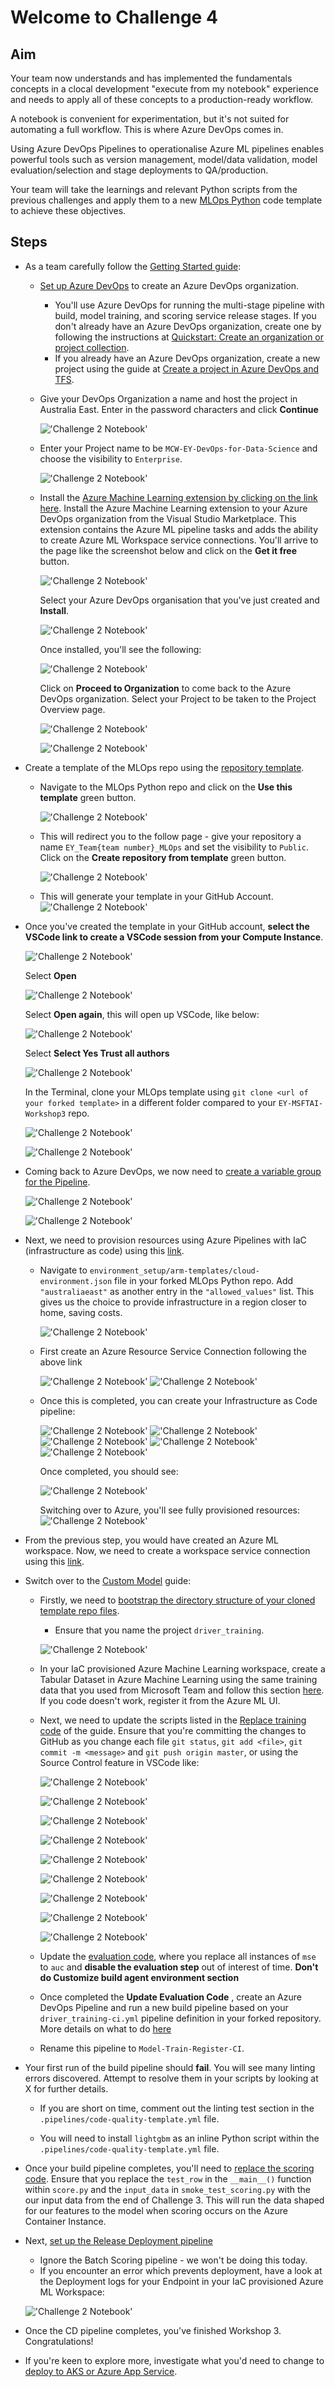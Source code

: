 # Welcome to Challenge 4


## Aim

Your team now understands and has implemented the fundamentals concepts in a clocal development "execute from my notebook" experience and needs to apply all of these concepts to a production-ready workflow. 

A notebook is convenient for experimentation, but it's not suited for automating a full workflow. This is where Azure DevOps comes in. 

Using Azure DevOps Pipelines to operationalise Azure ML pipelines enables powerful tools such as version management, model/data validation, model evaluation/selection and stage deployments to QA/production. 

Your team will take the learnings and relevant Python scripts from the previous challenges and apply them to a new [MLOps Python](https://github.com/microsoft/MLOpsPython) code template to achieve these objectives. 

## Steps

- As a team carefully follow the [Getting Started guide](https://github.com/microsoft/MLOpsPython/blob/master/docs/getting_started.md):

    - [Set up Azure DevOps](https://github.com/microsoft/MLOpsPython/blob/master/docs/getting_started.md#setting-up-azure-devops) to create an Azure DevOps organization.

        -  You'll use Azure DevOps for running the multi-stage pipeline with build, model training, and scoring service release stages. 
         If you don't already have an Azure DevOps organization, create one by following the instructions at [Quickstart: Create an organization or project collection](https://docs.microsoft.com/en-us/azure/devops/organizations/accounts/create-organization?view=azure-devops). 
        - If you already have an Azure DevOps organization, create a new project using the guide at [Create a project in Azure DevOps and TFS](https://docs.microsoft.com/en-us/azure/devops/organizations/projects/create-project?view=azure-devops&tabs=preview-page). 

    - Give your DevOps Organization a name and host the project in Australia East. Enter in the password characters and click **Continue**
    
         !['Challenge 2 Notebook'](/Challenge4/images/challenge4_g.png)

    - Enter your Project name to be `MCW-EY-DevOps-for-Data-Science` and choose the visibility to `Enterprise`.

        !['Challenge 2 Notebook'](/Challenge4/images/challenge4_h.png)

    - Install the [Azure Machine Learning extension by clicking on the link here](https://marketplace.visualstudio.com/items?itemName=ms-air-aiagility.vss-services-azureml). Install the Azure Machine Learning extension to your Azure DevOps organization from the Visual Studio Marketplace. This extension contains the Azure ML pipeline tasks and adds the ability to create Azure ML Workspace service connections. You'll arrive to the page like the screenshot below and click on the **Get it free** button.

        !['Challenge 2 Notebook'](/Challenge4/images/challenge4_i.png)

        Select your Azure DevOps organisation that you've just created and **Install**.

        !['Challenge 2 Notebook'](/Challenge4/images/challenge4_j.png)

        Once installed, you'll see the following:

        !['Challenge 2 Notebook'](/Challenge4/images/challenge4_k.png)

        Click on **Proceed to Organization** to come back to the Azure DevOps organization. Select your Project to be taken to the Project Overview page.

        !['Challenge 2 Notebook'](/Challenge4/images/challenge4_l.png)

        !['Challenge 2 Notebook'](/Challenge4/images/challenge4_m.png)

- Create a template of the MLOps repo using the [repository template](https://github.com/microsoft/MLOpsPython/blob/master/docs/getting_started.md#get-the-code). 

    - Navigate to the MLOps Python repo and click on the **Use this template** green button.

        !['Challenge 2 Notebook'](/Challenge4/images/challenge4_a.png)

    - This will redirect you to the follow page - give your repository a name `EY_Team{team number}_MLOps` and set the visibility to `Public`. Click on the **Create repository from template** green button.

        !['Challenge 2 Notebook'](/Challenge4/images/challenge4_b.png)

    - This will generate your template in your GitHub Account.
        !['Challenge 2 Notebook'](/Challenge4/images/challenge4_c.png)
    
- Once you've created the template in your GitHub account, **select the VSCode link to create a VSCode session from your Compute Instance**. 

    !['Challenge 2 Notebook'](/Challenge4/images/challenge4_vscode3.png)

    Select **Open**

    !['Challenge 2 Notebook'](/Challenge4/images/challenge4_vscode4.png)

    Select **Open again**, this will open up VSCode, like below:

    !['Challenge 2 Notebook'](/Challenge4/images/challenge4_vscode5.png)

    Select **Select Yes Trust all authors**

    !['Challenge 2 Notebook'](/Challenge4/images/challenge4_vscode6.png)

    In the Terminal, clone your MLOps template using `git clone <url of your forked template>` in a different folder compared to your `EY-MSFTAI-Workshop3` repo.

    !['Challenge 2 Notebook'](/Challenge4/images/challenge4_vscode1.png)

    !['Challenge 2 Notebook'](/Challenge4/images/challenge4_vscode2.png)

- Coming back to Azure DevOps, we now need to [create a variable group for the Pipeline](https://github.com/microsoft/MLOpsPython/blob/master/docs/getting_started.md#create-a-variable-group-for-your-pipeline). 

    !['Challenge 2 Notebook'](/Challenge4/images/challenge4_s.png)

    !['Challenge 2 Notebook'](/Challenge4/images/challenge4_t.png)

- Next, we need to provision resources using Azure Pipelines with IaC (infrastructure as code) using this [link](https://github.com/microsoft/MLOpsPython/blob/master/docs/getting_started.md#provisioning-resources-using-azure-pipelines).

    - Navigate to `environment_setup/arm-templates/cloud-environment.json` file in your forked MLOps Python repo. Add `"australiaeast"` as another entry in the `"allowed_values"` list. This gives us the choice to provide infrastructure in a region closer to home, saving costs. 

        !['Challenge 2 Notebook'](/Challenge4/images/challenge4_iac_change.png)

    - First create an Azure Resource Service Connection following the above link

        !['Challenge 2 Notebook'](/Challenge4/images/challenge4_u.png)
        !['Challenge 2 Notebook'](/Challenge4/images/challenge4_v.png)

    - Once this is completed, you can create your Infrastructure as Code pipeline:

        !['Challenge 2 Notebook'](/Challenge4/images/challenge4_w.png)
        !['Challenge 2 Notebook'](/Challenge4/images/challenge4_x.png)
        !['Challenge 2 Notebook'](/Challenge4/images/challenge4_y.png)
        !['Challenge 2 Notebook'](/Challenge4/images/challenge4_z.png)
        !['Challenge 2 Notebook'](/Challenge4/images/challenge4_za.png)

        Once completed, you should see: 

        !['Challenge 2 Notebook'](/Challenge4/images/challenge4_zb.png)

        Switching over to Azure, you'll see fully provisioned resources:
        !['Challenge 2 Notebook'](/Challenge4/images/challenge4_zc.png)
    

- From the previous step, you would have created an Azure ML workspace. Now, we need to create a workspace service connection using this [link](https://github.com/microsoft/MLOpsPython/blob/master/docs/getting_started.md#create-an-azure-devops-service-connection-for-the-azure-ml-workspace).

- Switch over to the [Custom Model](https://github.com/microsoft/MLOpsPython/blob/master/docs/custom_model.md) guide:

    - Firstly, we need to [bootstrap the directory structure of your cloned template repo files](https://github.com/microsoft/MLOpsPython/blob/master/docs/custom_model.md#bootstrap-the-project).

        - Ensure that you name the project `driver_training`. 

        !['Challenge 2 Notebook'](/Challenge4/images/challenge4_aa.png)

    - In your IaC provisioned Azure Machine Learning workspace, create a Tabular Dataset in Azure Machine Learning using the same training data that you used from Microsoft Team and follow this section [here](https://github.com/microsoft/MLOpsPython/blob/master/docs/custom_model.md#configure-training-data). If you code doesn't work, register it from the Azure ML UI.

    - Next, we need to update the scripts listed in the [Replace training code](https://github.com/microsoft/MLOpsPython/blob/master/docs/custom_model.md#replace-training-code) of the guide. Ensure that you're committing the changes to GitHub as you change each file `git status`, `git add <file>`, `git commit -m <message>` and `git push origin master`, or using the Source Control feature in VSCode like:

        !['Challenge 2 Notebook'](/Challenge4/images/challenge4_vscode7.png)

        !['Challenge 2 Notebook'](/Challenge4/images/challenge4_vscode8.png)

        !['Challenge 2 Notebook'](/Challenge4/images/challenge4_vscode9.png)

        !['Challenge 2 Notebook'](/Challenge4/images/challenge4_vscode10.png)

        !['Challenge 2 Notebook'](/Challenge4/images/challenge4_vscode11.png)

        !['Challenge 2 Notebook'](/Challenge4/images/challenge4_vscode12.png)

        !['Challenge 2 Notebook'](/Challenge4/images/challenge4_vscode13.png)

        !['Challenge 2 Notebook'](/Challenge4/images/challenge4_vscode14.png)

        !['Challenge 2 Notebook'](/Challenge4/images/challenge4_vscode15.png)


    - Update the [evaluation code](https://github.com/microsoft/MLOpsPython/blob/master/docs/custom_model.md#update-evaluation-code), where you replace all instances of `mse` to `auc` and **disable the evaluation step** out of interest of time. **Don't do Customize build agent environment section**

    - Once completed the **Update Evaluation Code** , create an Azure DevOps Pipeline and run a new build pipeline based on your `driver_training-ci.yml` pipeline definition in your forked repository. More details on what to do [here](https://github.com/microsoft/MLOpsPython/blob/master/docs/getting_started.md#set-up-the-model-ci-training-evaluation-and-registration-pipeline)

    - Rename this pipeline to `Model-Train-Register-CI`.

- Your first run of the build pipeline should **fail**. You will see many linting errors discovered. Attempt to resolve them in your scripts by looking at X for further details.

    - If you are short on time, comment out the linting test section in the `.pipelines/code-quality-template.yml` file.

    - You will need to install `lightgbm` as an inline Python script within the `.pipelines/code-quality-template.yml` file.

- Once your build pipeline completes, you'll need to [replace the scoring code](https://github.com/microsoft/MLOpsPython/blob/master/docs/custom_model.md#replace-score-code). Ensure that you replace the `test_row` in the `__main__()` function within `score.py` and the `input_data` in `smoke_test_scoring.py` with the our input data from the end of Challenge 3. This will run the data shaped for our features to the model when scoring occurs on the Azure Container Instance. 

- Next, [set up the Release Deployment pipeline](https://github.com/microsoft/MLOpsPython/blob/master/docs/getting_started.md#set-up-the-release-deployment-pipeline)

    - Ignore the Batch Scoring pipeline - we won't be doing this today.
    - If you encounter an error which prevents deployment, have a look at the Deployment logs for your Endpoint in your IaC provisioned Azure ML Workspace:

    !['Challenge 2 Notebook'](/Challenge4/images/challenge4_vscode16.png)

- Once the CD pipeline completes, you've finished Workshop 3. Congratulations!

- If you're keen to explore more, investigate what you'd need to change to [deploy to AKS or Azure App Service](https://github.com/microsoft/MLOpsPython/blob/master/docs/getting_started.md#further-exploration).